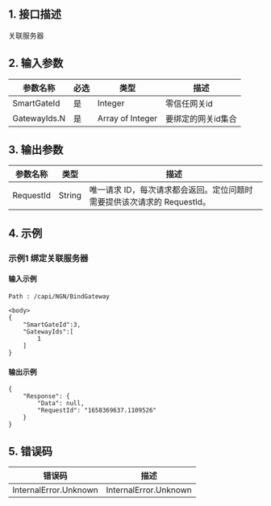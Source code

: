 ## 1. 接口描述




关联服务器

<div class="rno-api-explorer">
    <div class="rno-api-explorer-inner">
        <div class="rno-api-explorer-hd">
            <div class="rno-api-explorer-title">
            </div>
        </div>
        <div class="rno-api-explorer-body">
            <div class="rno-api-explorer-cont">
            </div>
        </div>
    </div>
</div>

## 2. 输入参数


| 参数名称 | 必选 | 类型 | 描述 |
|---------|---------|---------|---------|
| SmartGateId | 是 | Integer | 零信任网关id |
| GatewayIds.N | 是 | Array of Integer | 要绑定的网关id集合 |

## 3. 输出参数

| 参数名称 | 类型 | 描述 |
|---------|---------|---------|
| RequestId | String | 唯一请求 ID，每次请求都会返回。定位问题时需要提供该次请求的 RequestId。|

## 4. 示例

### 示例1 绑定关联服务器

#### 输入示例

```
Path : /capi/NGN/BindGateway

<body>
{
    "SmartGateId":3,
    "GatewayIds":[
        1
    ]
}
```

#### 输出示例

```
{
    "Response": {
        "Data": null,
        "RequestId": "1658369637.1109526"
    }
}
```












## 5. 错误码


| 错误码 | 描述 |
|---------|---------|
| InternalError.Unknown | InternalError.Unknown |
